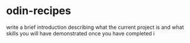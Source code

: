 # odin-recipes
write a brief introduction describing what the current project is and what skills you will have demonstrated once you have completed i